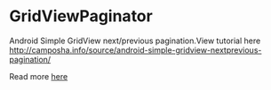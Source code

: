 # GridViewPaginator
Android Simple GridView next/previous pagination.View tutorial here http://camposha.info/source/android-simple-gridview-nextprevious-pagination/

Read more [here](http://camposha.info/source/android-simple-gridview-nextprevious-pagination)

